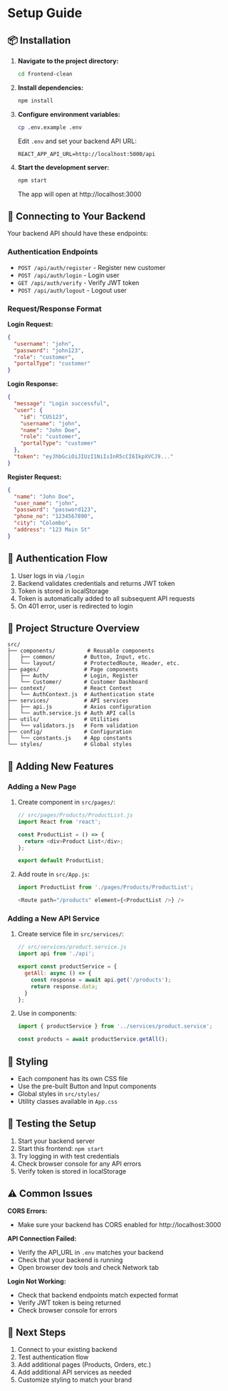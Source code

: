 # Setup Guide

## 📦 Installation

1. **Navigate to the project directory:**
   ```bash
   cd frontend-clean
   ```

2. **Install dependencies:**
   ```bash
   npm install
   ```

3. **Configure environment variables:**
   ```bash
   cp .env.example .env
   ```

   Edit `.env` and set your backend API URL:
   ```env
   REACT_APP_API_URL=http://localhost:5000/api
   ```

4. **Start the development server:**
   ```bash
   npm start
   ```

   The app will open at http://localhost:3000

## 🔌 Connecting to Your Backend

Your backend API should have these endpoints:

### Authentication Endpoints
- `POST /api/auth/register` - Register new customer
- `POST /api/auth/login` - Login user
- `GET /api/auth/verify` - Verify JWT token
- `POST /api/auth/logout` - Logout user

### Request/Response Format

**Login Request:**
```json
{
  "username": "john",
  "password": "john123",
  "role": "customer",
  "portalType": "customer"
}
```

**Login Response:**
```json
{
  "message": "Login successful",
  "user": {
    "id": "CUS123",
    "username": "john",
    "name": "John Doe",
    "role": "customer",
    "portalType": "customer"
  },
  "token": "eyJhbGciOiJIUzI1NiIsInR5cCI6IkpXVCJ9..."
}
```

**Register Request:**
```json
{
  "name": "John Doe",
  "user_name": "john",
  "password": "password123",
  "phone_no": "1234567890",
  "city": "Colombo",
  "address": "123 Main St"
}
```

## 🔐 Authentication Flow

1. User logs in via `/login`
2. Backend validates credentials and returns JWT token
3. Token is stored in localStorage
4. Token is automatically added to all subsequent API requests
5. On 401 error, user is redirected to login

## 📁 Project Structure Overview

```
src/
├── components/          # Reusable components
│   ├── common/         # Button, Input, etc.
│   └── layout/         # ProtectedRoute, Header, etc.
├── pages/              # Page components
│   ├── Auth/           # Login, Register
│   └── Customer/       # Customer Dashboard
├── context/            # React Context
│   └── AuthContext.js  # Authentication state
├── services/           # API services
│   ├── api.js          # Axios configuration
│   └── auth.service.js # Auth API calls
├── utils/              # Utilities
│   └── validators.js   # Form validation
├── config/             # Configuration
│   └── constants.js    # App constants
└── styles/             # Global styles
```

## 🚀 Adding New Features

### Adding a New Page

1. Create component in `src/pages/`:
   ```javascript
   // src/pages/Products/ProductList.js
   import React from 'react';
   
   const ProductList = () => {
     return <div>Product List</div>;
   };
   
   export default ProductList;
   ```

2. Add route in `src/App.js`:
   ```javascript
   import ProductList from './pages/Products/ProductList';
   
   <Route path="/products" element={<ProductList />} />
   ```

### Adding a New API Service

1. Create service file in `src/services/`:
   ```javascript
   // src/services/product.service.js
   import api from './api';
   
   export const productService = {
     getAll: async () => {
       const response = await api.get('/products');
       return response.data;
     }
   };
   ```

2. Use in components:
   ```javascript
   import { productService } from '../services/product.service';
   
   const products = await productService.getAll();
   ```

## 🎨 Styling

- Each component has its own CSS file
- Use the pre-built Button and Input components
- Global styles in `src/styles/`
- Utility classes available in `App.css`

## 🧪 Testing the Setup

1. Start your backend server
2. Start this frontend: `npm start`
3. Try logging in with test credentials
4. Check browser console for any API errors
5. Verify token is stored in localStorage

## ⚠️ Common Issues

**CORS Errors:**
- Make sure your backend has CORS enabled for http://localhost:3000

**API Connection Failed:**
- Verify the API_URL in `.env` matches your backend
- Check that your backend is running
- Open browser dev tools and check Network tab

**Login Not Working:**
- Check that backend endpoints match expected format
- Verify JWT token is being returned
- Check browser console for errors

## 📝 Next Steps

1. Connect to your existing backend
2. Test authentication flow
3. Add additional pages (Products, Orders, etc.)
4. Add additional API services as needed
5. Customize styling to match your brand

